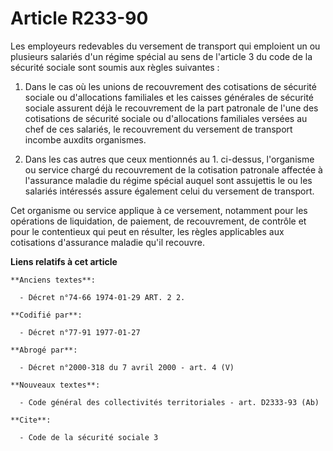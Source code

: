 # Article R233-90

Les employeurs redevables du versement de transport qui emploient un ou plusieurs salariés d'un régime spécial au sens de
l'article 3 du code de la sécurité sociale sont soumis aux règles suivantes :

1. Dans le cas où les unions de recouvrement des cotisations de sécurité sociale ou d'allocations familiales et les caisses
générales de sécurité sociale assurent déjà le recouvrement de la part patronale de l'une des cotisations de sécurité sociale
ou d'allocations familiales versées au chef de ces salariés, le recouvrement du versement de transport incombe auxdits
organismes.

2. Dans les cas autres que ceux mentionnés au 1. ci-dessus, l'organisme ou service chargé du recouvrement de la cotisation
patronale affectée à l'assurance maladie du régime spécial auquel sont assujettis le ou les salariés intéressés assure
également celui du versement de transport.

Cet organisme ou service applique à ce versement, notamment pour les opérations de liquidation, de paiement, de recouvrement,
de contrôle et pour le contentieux qui peut en résulter, les règles applicables aux cotisations d'assurance maladie qu'il
recouvre.

**Liens relatifs à cet article**

	**Anciens textes**:

	  - Décret n°74-66 1974-01-29 ART. 2 2.

	**Codifié par**:

	  - Décret n°77-91 1977-01-27

	**Abrogé par**:

	  - Décret n°2000-318 du 7 avril 2000 - art. 4 (V)

	**Nouveaux textes**:

	  - Code général des collectivités territoriales - art. D2333-93 (Ab)

	**Cite**:

	  - Code de la sécurité sociale 3
